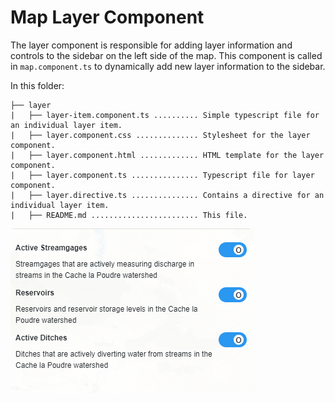 # Map Layer Component #

The layer component is responsible for adding layer information and controls to the sidebar on the left side of the map. This component is called in `map.component.ts` to dynamically add new layer information to the sidebar.

In this folder:

```
├── layer
|   ├── layer-item.component.ts .......... Simple typescript file for an individual layer item.
|   ├── layer.component.css .............. Stylesheet for the layer component.
|   ├── layer.component.html ............. HTML template for the layer component.
|   ├── layer.component.ts ............... Typescript file for layer component.
|   ├── layer.directive.ts ............... Contains a directive for an individual layer item.
|   ├── README.md ........................ This file.
```

![layer-example](../../../../../doc/images/layer.png)

